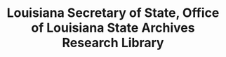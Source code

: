 ---
layout: repo
title: "Louisiana Secretary of State, Office of Louisiana State Archives Research Library"
id: 24810
permalink: repos/24810/
---